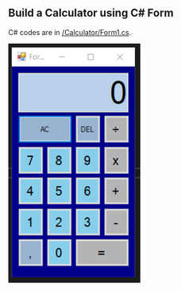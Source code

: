 ## Build a Calculator using C# Form
C# codes are in [/Calculator/Form1.cs](https://github.com/AtakanTurgut/BuildCalculatorCSForm/blob/main/Calculator/Form1.cs).

![](pictures/calculatorSS.PNG)

